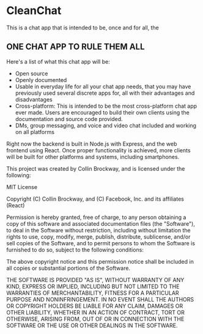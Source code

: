 # CleanChat

This is a chat app that is intended to be, once and for all, the

## ONE CHAT APP TO RULE THEM ALL

Here's a list of what this chat app will be:

* Open source
* Openly documented
* Usable in everyday life for all your chat app needs, that you may have previously used several discrete apps for, all with their advantages and disadvantages
* Cross-platform: This is intended to be the most cross-platform chat app ever made. Users are encouraged to build their own clients using the documentation and source code provided.
* DMs, group messaging, and voice and video chat included and working on all platforms

Right now the backend is built in Node.js with Express, and the web frontend using React. Once proper functionality is achieved, more clients will be built for other platforms and systems, including smartphones.

This project was created by Collin Brockway, and is licensed under the following:

MIT License

Copyright (C) Collin Brockway, and (C) Facebook, Inc. and its affiliates (React)

Permission is hereby granted, free of charge, to any person obtaining a copy
of this software and associated documentation files (the "Software"), to deal
in the Software without restriction, including without limitation the rights
to use, copy, modify, merge, publish, distribute, sublicense, and/or sell
copies of the Software, and to permit persons to whom the Software is
furnished to do so, subject to the following conditions:

The above copyright notice and this permission notice shall be included in all
copies or substantial portions of the Software.

THE SOFTWARE IS PROVIDED "AS IS", WITHOUT WARRANTY OF ANY KIND, EXPRESS OR
IMPLIED, INCLUDING BUT NOT LIMITED TO THE WARRANTIES OF MERCHANTABILITY,
FITNESS FOR A PARTICULAR PURPOSE AND NONINFRINGEMENT. IN NO EVENT SHALL THE
AUTHORS OR COPYRIGHT HOLDERS BE LIABLE FOR ANY CLAIM, DAMAGES OR OTHER
LIABILITY, WHETHER IN AN ACTION OF CONTRACT, TORT OR OTHERWISE, ARISING FROM,
OUT OF OR IN CONNECTION WITH THE SOFTWARE OR THE USE OR OTHER DEALINGS IN THE
SOFTWARE.
